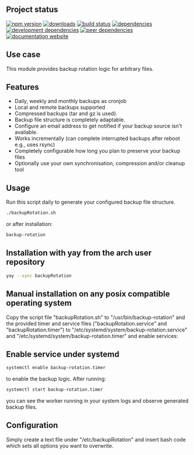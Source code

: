 <!-- #!/usr/bin/env markdown
-*- coding: utf-8 -*-
region header
Copyright Torben Sickert 16.12.2012

License
-------

This library written by Torben Sickert stand under a creative commons naming
3.0 unported license. see http://creativecommons.org/licenses/by/3.0/deed.de
endregion -->

Project status
--------------

[![npm version](https://badge.fury.io/js/backup-rotation.svg)](https://www.npmjs.com/package/backup-rotation)
[![downloads](https://img.shields.io/npm/dy/backup-rotation.svg)](https://www.npmjs.com/package/backup-rotation)
[![build status](https://travis-ci.org/thaibault/backupRotation.svg?branch=master)](https://travis-ci.org/thaibault/backupRotation)
[![dependencies](https://img.shields.io/david/thaibault/backup-rotation.svg)](https://david-dm.org/thaibault/backup-rotation)
[![development dependencies](https://img.shields.io/david/dev/thaibault/backup-rotation.svg)](https://david-dm.org/thaibault/backup-rotation?type=dev)
[![peer dependencies](https://img.shields.io/david/peer/thaibault/backup-rotation.svg)](https://david-dm.org/thaibault/backup-rotation?type=peer)
[![documentation website](https://img.shields.io/website-up-down-green-red/http/torben.website/backupRotation.svg?label=documentation-website)](http://torben.website/backupRotation)

Use case
--------

This module provides backup rotation logic for arbitrary files.

Features
--------

- Daily, weekly and monthly backups as cronjob
- Local and remote backups supported
- Compressed backups (tar and gz is used).
- Backup file structure is completely adaptable.
- Configure an email address to get notified if your backup source isn't
  available.
- Works incrementally (can complete interrupted backups after reboot e.g., uses
  rsync)
- Completely configurable how long you plan to preserve your backup files
- Optionally use your own synchronisation, compression and/or cleanup tool

Usage
-----

Run this script daily to generate your configured backup file structure.

```sh
./backupRotation.sh
```

or after installation:

```sh
backup-rotation
```

Installation with yay from the arch user repository
-----------------------------------------------------

```sh
yay --sync backupRotation
```

Manual installation on any posix compatible operating system
------------------------------------------------------------

Copy the script file "backupRotation.sh" to "/usr/bin/backup-rotation" and the
provided timer and service files ("backupRotation.service" and
"backupRotation.timer") to "/etc/systemd/system/backup-rotation.service" and
"/etc/systemd/system/backup-rotation.timer" and enable services:

Enable service under systemd
----------------------------

```sh
systemctl enable backup-rotation.timer
```

to enable the backup logic. After running:

```sh
systemctl start backup-rotation.timer
```

you can see the worker running in your system logs and observe generated backup
files.

Configuration
-------------

Simply create a text file under "/etc/backupRotation" and insert bash code
which sets all options you want to overwrite.

<!-- region vim modline
vim: set tabstop=4 shiftwidth=4 expandtab:
vim: foldmethod=marker foldmarker=region,endregion:
endregion -->
